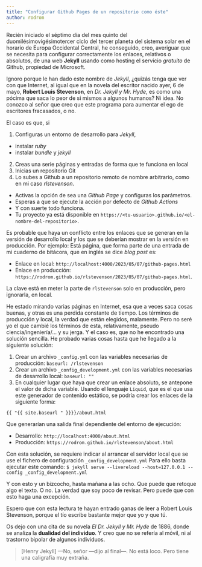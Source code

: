 ```yaml
---
title: "Configurar Github Pages de un repositorio como éste"
author: rodrom
---
```


Recién iniciado el séptimo día del mes quinto del duomilésimovigésimotercer ciclo
del tercer planeta del sistema solar en el horario de Europa Occidental Central,
he conseguido, creo, averiguar que se necesita para configurar correctamente
los enlaces, relativos o absolutos, de una web **Jekyll** usando como hosting el servicio
*gratuito* de Github, propiedad de Microsoft.

Ignoro porque le han dado este nombre de *Jekyll*, ¿quizás tenga que ver con que Internet,
al igual que en la novela del escritor nacido ayer, 6 de mayo, **Robert Louis Stevenson**,
en *Dr. Jekyll y Mr. Hyde*, es como una pócima que saca lo peor de si mismos a algunos humanos?
Ni idea. No conozco al señor que creo que este programa para aumentar el ego de escritores
fracasados, o no.

El caso es que, si 
1. Configuras un entorno de desarrollo para *Jekyll*,
  + instalar *ruby*
  + instalar *bundle* y *jekyll*
2. Creas una serie páginas y entradas de forma que te funciona en local
3. Inicias un repositorio Git
4. Lo subes a Github a un repositorio remoto de nombre arbitrario, como en mi caso *rlstevenson*.
  + Activas la opción de sea una *Github Page* y configuras los parámetros.
  + Esperas a que se ejecute la acción por defecto de *Github Actions*
  + Y con suerte todo funciona.
  + Tu proyecto ya está disponible en `https://<tu-usuario>.github.io/<el-nombre-del-repositorio>`.
  
Es probable que haya un conflicto entre los enlaces que se generan en la versión de desarrollo local y los que se deberían mostrar
en la versión en producción. Por ejemplo:
Está página, que forma parte de una entrada de mi cuaderno de bitácora, que en inglés se dice *blog post* es:
- Enlace en local: `http://localhost:4000/2023/05/07/github-pages.html`
- Enlace en producción: `https://rodrom.github.io/rlstevenson/2023/05/07/github-pages.html`.

La clave está en meter la parte de `rlstevenson` solo en producción, pero ignorarla, en local.

He estado mirando varias páginas en Internet, esa que a veces saca cosas buenas, y otras es una perdida constante de tiempo.
Los términos de producción y local, la verdad que están elegidos, malamente. Pero no seré yo el que cambié los términos de esta,
relativamente, pseudo ciencia/ingeniería/... y su jerga. Y el caso es, que no he encontrado una solución sencilla. He probado varias cosas
hasta que he llegado a la siguiente solución:

1. Crear un archivo `_config.yml` con las variables necesarias de producción: `baseurl: /rlstevenson`
2. Crear un archivo `_config_development.yml` con las variables necesarias de desarrollo local: `baseurl: ""`
3. En cualquier lugar que haya que crear un enlace absoluto, se antepone el valor de dicha variable.
    Usando el lenguaje `Liquid`, que es el que usa este generador de contenido estático, se podría crear los enlaces de la siguiente forma:

```txt
{{ "{{ site.baseurl " }}}}/about.html
```

Que generarían una salida final dependiente del entorno de ejecución:

- Desarrollo: `http://localhost:4000/about.html`
- Producción: `https://rodrom.github.io/rlstevenson/about.html`

Con esta solución, se requiere indicar al arrancar el servidor local que se use el fichero de configuración `_config_development.yml`
Para ello basta ejecutar este comando: 
`$ jekyll serve --livereload --host=127.0.0.1 --config _config_development.yml`

Y con esto y un bizcocho, hasta mañana a las ocho. Que puede que retoque algo el texto. O no. La verdad que soy poco de revisar.
Pero puede que con esto haga una excepción.

Espero que con esta lectura te hayan entrado ganas de leer a Robert Louis Stevenson,
porque el tío escribe bastante mejor que yo y que tú.

Os dejo con una cita de su novela *El Dr. Jekyll y Mr. Hyde* de 1886, donde se analiza la **dualidad del individuo**.
Y creo que no se refería al móvil, ni al trastorno bipolar de algunos individuos.

> [Henry Jekyll]
> —No, señor —dijo al final—. No está loco. Pero tiene una caligrafía muy extraña.